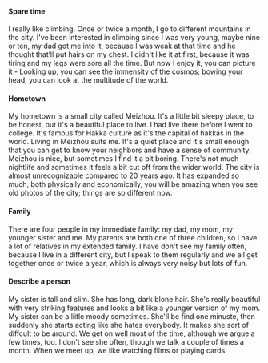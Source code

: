 #### Spare time

I really like climbing. Once or twice a month, I go to different mountains in the city. I've been interested in climbing since I was very young, maybe nine or ten, my dad got me into it, because I was weak at that time and he thought that’ll put hairs on my chest. I didn't like it at first, because it was tiring and my legs were sore all the time. But now I enjoy it, you can picture it - Looking up, you can see the immensity of the cosmos; bowing your head, you can look at the multitude of the world. 

#### Hometown

My hometown is a small city called Meizhou. It's  a little bit sleepy place, to be honest, but it's a beautiful place to live. I had live there before I went to college. It's famous for Hakka culture as it's the capital of hakkas in the world. Living in Meizhou suits me. It's a quiet place and it's small enough that you can get to know your neighbors and have a sense of community. Meizhou is nice, but sometimes I find it a bit boring. There's not much nightlife and sometimes it feels a bit cut off from the wider world. The city is almost unrecognizable compared to 20 years ago. It has expanded so much, both physically and economically, you will be amazing when you see old photos of the city; things are so different now.

#### Family

There are four people in my immediate family: my dad, my mom, my younger sister and me. My parents are both one of three children, so I have a lot of relatives in my extended family. I have don't see my family often, because I live in a different city, but I speak to them regularly and we all get together once or twice a year, which is always very noisy but lots of fun. 

#### Describe a person

My sister is tall and slim. She has long, dark blone hair. She's really beautiful with very striking features and looks a bit like a younger version of my mom. My sister can be a liitle moody sometimes. She'll be find one minuste, then suddenly she starts acting like she hates everybody. It makes she sort of diffcult to be around. We get on well most of the time, although we argue a few times, too. I don't see she often, though we talk a couple of times a month. When we meet up, we like watching films or playing cards.